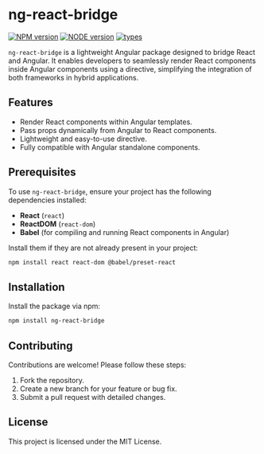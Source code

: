 # ng-react-bridge

[![NPM version](https://img.shields.io/badge/npm-v10.7.0-brightgreen)](https://www.npmjs.com/package/ng-react-bridge)
[![NODE version](https://img.shields.io/badge/node-v20.14.0-brightgreen)](https://www.npmjs.com/package/ng-react-bridge)
[![types](https://img.shields.io/badge/types-TypeScript-blue)](https://www.npmjs.com/package/ng-react-bridge)

`ng-react-bridge` is a lightweight Angular package designed to bridge React and Angular. It enables developers to seamlessly render React components inside Angular components using a directive, simplifying the integration of both frameworks in hybrid applications.

## Features

- Render React components within Angular templates.
- Pass props dynamically from Angular to React components.
- Lightweight and easy-to-use directive.
- Fully compatible with Angular standalone components.

## Prerequisites

To use `ng-react-bridge`, ensure your project has the following dependencies installed:

- **React** (`react`)
- **ReactDOM** (`react-dom`)
- **Babel** (for compiling and running React components in Angular)

Install them if they are not already present in your project:

```bash
npm install react react-dom @babel/preset-react
```

## Installation

Install the package via npm:

```bash
npm install ng-react-bridge
```

## Contributing

Contributions are welcome! Please follow these steps:

1. Fork the repository.
2. Create a new branch for your feature or bug fix.
3. Submit a pull request with detailed changes.

## License

This project is licensed under the MIT License.